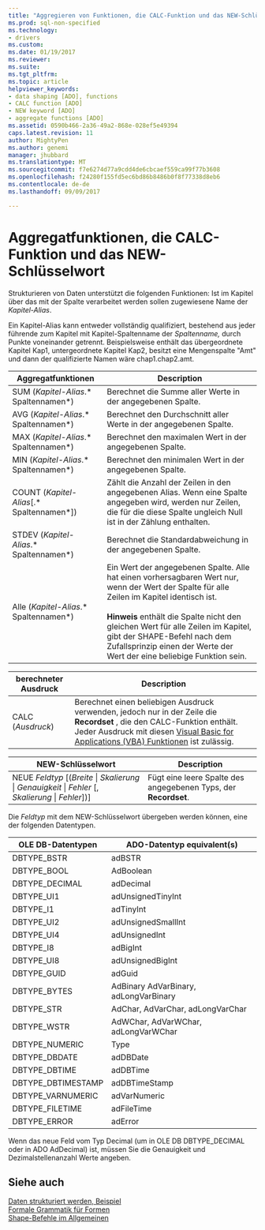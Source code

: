 ```yaml
---
title: "Aggregieren von Funktionen, die CALC-Funktion und das NEW-Schlüsselwort | Microsoft Docs"
ms.prod: sql-non-specified
ms.technology:
- drivers
ms.custom: 
ms.date: 01/19/2017
ms.reviewer: 
ms.suite: 
ms.tgt_pltfrm: 
ms.topic: article
helpviewer_keywords:
- data shaping [ADO], functions
- CALC function [ADO]
- NEW keyword [ADO]
- aggregate functions [ADO]
ms.assetid: 0590b466-2a36-49a2-868e-028ef5e49394
caps.latest.revision: 11
author: MightyPen
ms.author: genemi
manager: jhubbard
ms.translationtype: MT
ms.sourcegitcommit: f7e6274d77a9cdd4de6cbcaef559ca99f77b3608
ms.openlocfilehash: f24280f155fd5ec6bd86b8486b0f8f77338d8eb6
ms.contentlocale: de-de
ms.lasthandoff: 09/09/2017

---
```

# <a name="aggregate-functions-the-calc-function-and-the-new-keyword"></a>Aggregatfunktionen, die CALC-Funktion und das NEW-Schlüsselwort
Strukturieren von Daten unterstützt die folgenden Funktionen: Ist im Kapitel über das mit der Spalte verarbeitet werden sollen zugewiesene Name der *Kapitel-Alias*.  
  
 Ein Kapitel-Alias kann entweder vollständig qualifiziert, bestehend aus jeder führende zum Kapitel mit Kapitel-Spaltenname der *Spaltenname,* durch Punkte voneinander getrennt. Beispielsweise enthält das übergeordnete Kapitel Kap1, untergeordnete Kapitel Kap2, besitzt eine Mengenspalte "Amt" und dann der qualifizierte Namen wäre chap1.chap2.amt.  
  
|Aggregatfunktionen|Description|  
|-------------------------|-----------------|  
|SUM (*Kapitel-Alias*.* Spaltennamen*)|Berechnet die Summe aller Werte in der angegebenen Spalte.|  
|AVG (*Kapitel-Alias*.* Spaltennamen*)|Berechnet den Durchschnitt aller Werte in der angegebenen Spalte.|  
|MAX (*Kapitel-Alias*.* Spaltennamen*)|Berechnet den maximalen Wert in der angegebenen Spalte.|  
|MIN (*Kapitel-Alias*.* Spaltennamen*)|Berechnet den minimalen Wert in der angegebenen Spalte.|  
|COUNT (*Kapitel-Alias*[.* Spaltennamen*])|Zählt die Anzahl der Zeilen in den angegebenen Alias. Wenn eine Spalte angegeben wird, werden nur Zeilen, die für die diese Spalte ungleich Null ist in der Zählung enthalten.|  
|STDEV (*Kapitel-Alias*.* Spaltennamen*)|Berechnet die Standardabweichung in der angegebenen Spalte.|  
|Alle (*Kapitel-Alias*.* Spaltennamen*)|Ein Wert der angegebenen Spalte. Alle hat einen vorhersagbaren Wert nur, wenn der Wert der Spalte für alle Zeilen im Kapitel identisch ist.<br /><br /> **Hinweis** enthält die Spalte nicht den gleichen Wert für alle Zeilen im Kapitel, gibt der SHAPE-Befehl nach dem Zufallsprinzip einen der Werte der Wert der eine beliebige Funktion sein.|  
  
|berechneter Ausdruck|Description|  
|---------------------------|-----------------|  
|CALC (*Ausdruck*)|Berechnet einen beliebigen Ausdruck verwenden, jedoch nur in der Zeile die **Recordset** , die den CALC-Funktion enthält. Jeder Ausdruck mit diesen [Visual Basic for Applications (VBA) Funktionen](../../../ado/guide/data/visual-basic-for-applications-functions.md) ist zulässig.|  
  
|NEW-Schlüsselwort|Description|  
|-----------------|-----------------|  
|NEUE *Feldtyp* [(*Breite* &#124; *Skalierung* &#124; *Genauigkeit* &#124; *Fehler* [, *Skalierung* &#124; *Fehler*])]|Fügt eine leere Spalte des angegebenen Typs, der **Recordset**.|  
  
 Die *Feldtyp* mit dem NEW-Schlüsselwort übergeben werden können, eine der folgenden Datentypen.  
  
|OLE DB-Datentypen|ADO-Datentyp equivalent(s)|  
|-----------------------|-----------------------------------|  
|DBTYPE_BSTR|adBSTR|  
|DBTYPE_BOOL|AdBoolean|  
|DBTYPE_DECIMAL|adDecimal|  
|DBTYPE_UI1|adUnsignedTinyInt|  
|DBTYPE_I1|adTinyInt|  
|DBTYPE_UI2|adUnsignedSmallInt|  
|DBTYPE_UI4|adUnsignedInt|  
|DBTYPE_I8|adBigInt|  
|DBTYPE_UI8|adUnsignedBigInt|  
|DBTYPE_GUID|adGuid|  
|DBTYPE_BYTES|AdBinary AdVarBinary, adLongVarBinary|  
|DBTYPE_STR|AdChar, AdVarChar, adLongVarChar|  
|DBTYPE_WSTR|AdWChar, AdVarWChar, adLongVarWChar|  
|DBTYPE_NUMERIC|Type|  
|DBTYPE_DBDATE|adDBDate|  
|DBTYPE_DBTIME|adDBTime|  
|DBTYPE_DBTIMESTAMP|adDBTimeStamp|  
|DBTYPE_VARNUMERIC|adVarNumeric|  
|DBTYPE_FILETIME|adFileTime|  
|DBTYPE_ERROR|adError|  
  
 Wenn das neue Feld vom Typ Decimal (um in OLE DB DBTYPE_DECIMAL oder in ADO AdDecimal) ist, müssen Sie die Genauigkeit und Dezimalstellenanzahl Werte angeben.  
  
## <a name="see-also"></a>Siehe auch  
 [Daten strukturiert werden, Beispiel](../../../ado/guide/data/data-shaping-example.md)   
 [Formale Grammatik für Formen](../../../ado/guide/data/formal-shape-grammar.md)   
 [Shape-Befehle im Allgemeinen](../../../ado/guide/data/shape-commands-in-general.md)
